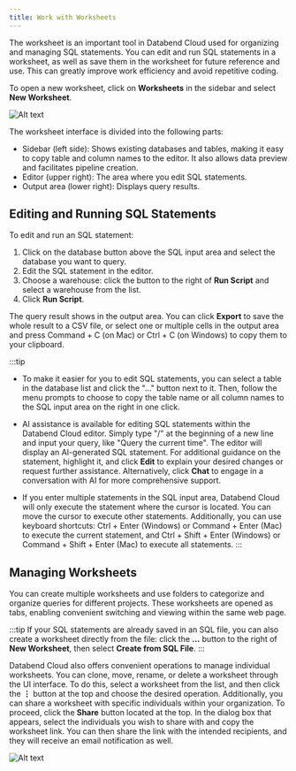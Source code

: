 ```yaml
---
title: Work with Worksheets
---
```


The worksheet is an important tool in Databend Cloud used for organizing and managing SQL statements. You can edit and run SQL statements in a worksheet, as well as save them in the worksheet for future reference and use. This can greatly improve work efficiency and avoid repetitive coding.

To open a new worksheet, click on **Worksheets** in the sidebar and select **New Worksheet**.

![Alt text](@site/static/img/documents/worksheet/worksheet.png)

The worksheet interface is divided into the following parts:

- Sidebar (left side): Shows existing databases and tables, making it easy to copy table and column names to the editor. It also allows data preview and facilitates pipeline creation.
- Editor (upper right): The area where you edit SQL statements.
- Output area (lower right): Displays query results.

## Editing and Running SQL Statements

To edit and run an SQL statement:

1. Click on the database button above the SQL input area and select the database you want to query.
2. Edit the SQL statement in the editor.
3. Choose a warehouse: click the button to the right of **Run Script** and select a warehouse from the list.
4. Click **Run Script**.

The query result shows in the output area. You can click **Export** to save the whole result to a CSV file, or select one or multiple cells in the output area and press Command + C (on Mac) or Ctrl + C (on Windows) to copy them to your clipboard.

:::tip
- To make it easier for you to edit SQL statements, you can select a table in the database list and click the "..." button next to it. Then, follow the menu prompts to choose to copy the table name or all column names to the SQL input area on the right in one click.

- AI assistance is available for editing SQL statements within the Databend Cloud editor. Simply type "/" at the beginning of a new line and input your query, like "Query the current time". The editor will display an AI-generated SQL statement. For additional guidance on the statement, highlight it, and click **Edit** to explain your desired changes or request further assistance. Alternatively, click **Chat** to engage in a conversation with AI for more comprehensive support.

- If you enter multiple statements in the SQL input area, Databend Cloud will only execute the statement where the cursor is located. You can move the cursor to execute other statements. Additionally, you can use keyboard shortcuts: Ctrl + Enter (Windows) or Command + Enter (Mac) to execute the current statement, and Ctrl + Shift + Enter (Windows) or Command + Shift + Enter (Mac) to execute all statements.
:::

## Managing Worksheets

You can create multiple worksheets and use folders to categorize and organize queries for different projects. These worksheets are opened as tabs, enabling convenient switching and viewing within the same web page.

:::tip
If your SQL statements are already saved in an SQL file, you can also create a worksheet directly from the file: click the **...** button to the right of **New Worksheet**, then select **Create from SQL File**.
:::

Databend Cloud also offers convenient operations to manage individual worksheets. You can clone, move, rename, or delete a worksheet through the UI interface. To do this, select a worksheet from the list, and then click the **⋮** button at the top and choose the desired operation. Additionally, you can share a worksheet with specific individuals within your organization. To proceed, click the **Share** button located at the top. In the dialog box that appears, select the individuals you wish to share with and copy the worksheet link. You can then share the link with the intended recipients, and they will receive an email notification as well.

![Alt text](@site/static/img/documents/worksheet/worksheet-operations.png)